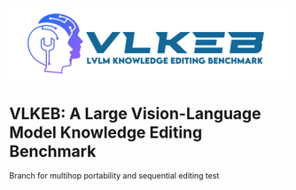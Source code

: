 ![image](figs/VLKEB_logo.jpg)

# VLKEB: A Large Vision-Language Model Knowledge Editing Benchmark

Branch for multihop portability and sequential editing test